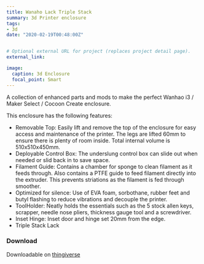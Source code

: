 ```yaml
---
title: Wanaho Lack Triple Stack	
summary: 3d Printer enclosure
tags:
- 3d
date: "2020-02-19T00:48:00Z"


# Optional external URL for project (replaces project detail page).
external_link: 

image:
  caption: 3d Enclosure
  focal_point: Smart
---
```



A collection of enhanced parts and mods to make the perfect Wanhao i3 / Maker Select / Cocoon Create enclosure.

This enclosure has the following features:
- Removable Top: Easily lift and remove the top of the enclosure for easy access and maintenance of the printer. The legs are lifted 60mm to ensure there is plenty of room inside. Total internal volume is 510x510x450mm.
- Deployable Control Box: The underslung control box can slide out when needed or slid back in to save space.
- Filament Guide: Contains a chamber for sponge to clean filament as it feeds through. Also contains a PTFE guide to feed filament directly into the extruder. This prevents striations as the filament is fed through smoother.
- Optimized for silence: Use of EVA foam, sorbothane, rubber feet and butyl flashing to reduce vibrations and decouple the printer.
- ToolHolder: Neatly holds the essentials such as the 5 stock allen keys, scrapper, needle nose pliers, thickness gauge tool and a screwdriver.
- Inset Hinge: Inset door and hinge set 20mm from the edge.
- Triple Stack Lack



### Download 

Downloadable on [thingiverse](https://www.thingiverse.com/thing:2685750)
